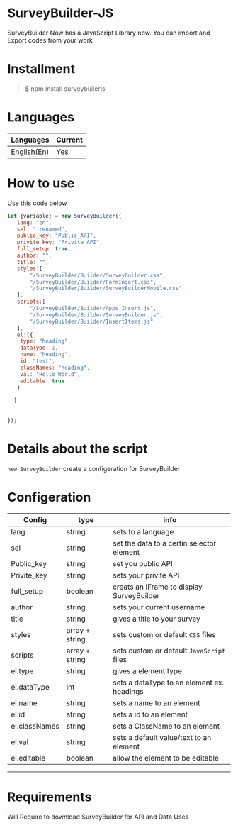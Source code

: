 # SurveyBuilder-JS
SurveyBuilder Now has a JavaScript Library now. You can import and Export codes from your work

# Installment

> $ npm install surveybuilerjs

# Languages
 | Languages | Current |
 | --------- | ------- |
 | English(En) | Yes |

# How to use

Use this code below

```js
let {variable} = new SurveyBuilder({
   lang: "en",
   sel: ".renamed",
   public_key: "Public_API",
   privite_key: "Privite_API",
   full_setup: true,
   author: "",
   title: "",
   styles:[
	   "/SurveyBuilder/Builder/SurveyBuilder.css",
	   "/SurveyBuilder/Builder/FormInsert.css",
	   "/SurveyBuilder/Builder/SurveyBuilderMobile.css"
   ],
   scripts:[
       "/SurveyBuilder/Builder/Apps_Insert.js",
       "/SurveyBuilder/Builder/SurveyBuilder.js",
       "/SurveyBuilder/Builder/InsertItems.js"
   ],
   el:[{
	type: "heading",
	dataType: 1,
	name: "heading",
    id: "test",
    classNames: "heading",
    val: "Hello World",
	editable: true
   }
  
  ]
   
   
});
```

# Details about the script

```new SurveyBuilder``` create a configeration for SurveyBuilder

# Configeration
| Config | type | info |
| ----- | ---- | ----- |
| lang  | string | sets to a language |
| sel | string | set the data to a certin selector element |
| Public_key | string | set you public API |
| Privite_key | string | sets your privite API |
| full_setup | boolean | creats an IFrame to display SurveyBuilder |
| author | string | sets your current username |
| title | string | gives a title to your survey |
| styles | array + string| sets custom or default ```CSS``` files | 
| scripts | array + string | sets custom or default ```JavaScript``` files|
| el.type | string | gives a element type |
| el.dataType | int | sets a dataType to an element ex. headings |
| el.name | string | sets a name to an element |
| el.id | string | sets a id to an element |
| el.classNames | string | sets a ClassName to an element |
| el.val | string | sets a default value/text to an element |
| el.editable | boolean | allow the element to be editable |

***

# Requirements

Will Require to download SurveyBuilder for API and Data Uses

